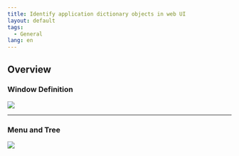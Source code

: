 ```yaml
---
title: Identify application dictionary objects in web UI
layout: default
tags:  
  - General
lang: en
---
```


## Overview

### Window Definition

![](assets/window_definition_overview.png)

---

### Menu and Tree

![](assets/menu_tree_overview.png)
